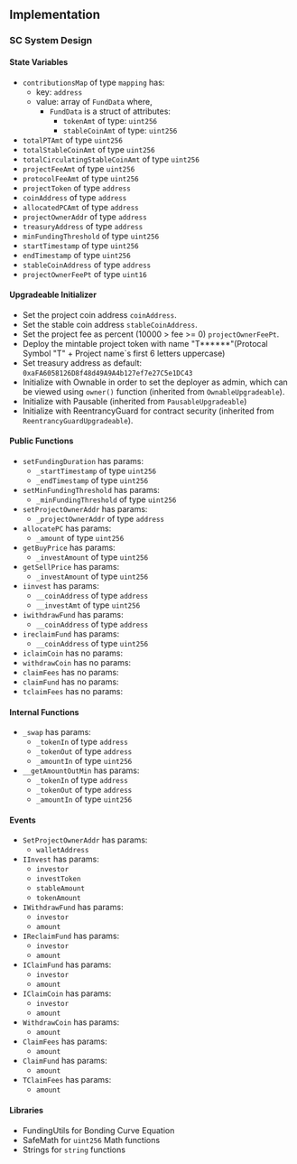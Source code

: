 ## Implementation

### SC System Design
#### State Variables
* `contributionsMap` of type `mapping` has:
    - key: `address`
    - value: array of `FundData` where,
        + `FundData` is a struct of attributes:
            - `tokenAmt` of type: `uint256`
            - `stableCoinAmt` of type: `uint256`
* `totalPTAmt` of type `uint256`
* `totalStableCoinAmt` of type `uint256`
* `totalCirculatingStableCoinAmt` of type `uint256`
* `projectFeeAmt` of type `uint256`
* `protocolFeeAmt` of type `uint256`
* `projectToken` of type `address`
* `coinAddress` of type `address`
* `allocatedPCAmt` of type `address`
* `projectOwnerAddr` of type `address`
* `treasuryAddress` of type `address`
* `minFundingThreshold` of type `uint256`
* `startTimestamp` of type `uint256`
* `endTimestamp` of type `uint256`
* `stableCoinAddress` of type `address`
* `projectOwnerFeePt` of type `uint16`

#### Upgradeable Initializer 
* Set the project coin address `coinAddress`.
* Set the stable coin address `stableCoinAddress`.
* Set the project fee as percent (10000 > fee >= 0) `projectOwnerFeePt`.
* Deploy the mintable project token with name "T******"(Protocal Symbol "T" + Project name`s first 6 letters uppercase)
* Set treasury address as default: `0xaFA6058126D8f48d49A9A4b127ef7e27C5e1DC43`
* Initialize with Ownable in order to set the deployer as admin, which can be viewed using `owner()` function (inherited from `OwnableUpgradeable`).
* Initialize with Pausable (inherited from `PausableUpgradeable`) 
* Initialize with ReentrancyGuard for contract security (inherited from `ReentrancyGuardUpgradeable`).

#### Public Functions
* `setFundingDuration` has params:
    - `_startTimestamp` of type `uint256`
    - `_endTimestamp` of type `uint256`
* `setMinFundingThreshold` has params:
    - `_minFundingThreshold` of type `uint256`
* `setProjectOwnerAddr` has params:
    - `_projectOwnerAddr` of type `address`
* `allocatePC` has params:
    - `_amount` of type `uint256`
* `getBuyPrice` has params:
    - `_investAmount` of type `uint256`
* `getSellPrice` has params:
    - `_investAmount` of type `uint256`
* `iinvest` has params:
    - `__coinAddress` of type `address`
    - `__investAmt` of type `uint256`
* `iwithdrawFund` has params:
    - `__coinAddress` of type `address`
* `ireclaimFund` has params:
    - `__coinAddress` of type `uint256`
* `iclaimCoin` has no params:
* `withdrawCoin` has no params:
* `claimFees` has no params:
* `claimFund` has no params:
* `tclaimFees` has no params:

#### Internal Functions
* `_swap` has params:
  - `_tokenIn` of type `address`
  - `_tokenOut` of type `address`
  - `_amountIn` of type `uint256`
* `__getAmountOutMin` has params:
  - `_tokenIn` of type `address`
  - `_tokenOut` of type `address`
  - `_amountIn` of type `uint256`

#### Events
* `SetProjectOwnerAddr` has params:
    - `walletAddress`
* `IInvest` has params:
    - `investor`
    - `investToken`
    - `stableAmount`
    - `tokenAmount`
* `IWithdrawFund` has params:
    - `investor`
    - `amount`
* `IReclaimFund` has params:
    - `investor`
    - `amount`
* `IClaimFund` has params:
    - `investor`
    - `amount`
* `IClaimCoin` has params:
    - `investor`
    - `amount`
* `WithdrawCoin` has params:
    - `amount`
* `ClaimFees` has params:
    - `amount`
* `ClaimFund` has params:
    - `amount`
* `TClaimFees` has params:
    - `amount`
  
#### Libraries
* FundingUtils for Bonding Curve Equation
* SafeMath for `uint256` Math functions
* Strings for `string` functions
